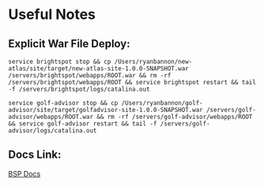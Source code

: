 # Useful Notes

## Explicit War File Deploy:

```
service brightspot stop && cp /Users/ryanbannon/new-atlas/site/target/new-atlas-site-1.0.0-SNAPSHOT.war /servers/brightspot/webapps/ROOT.war && rm -rf /servers/brightspot/webapps/ROOT && service brightspot restart && tail -f /servers/brightspot/logs/catalina.out
```

```
service golf-advisor stop && cp /Users/ryanbannon/golf-advisor/site/target/golfadvisor-site-1.0.0-SNAPSHOT.war /servers/golf-advisor/webapps/ROOT.war && rm -rf /servers/golf-advisor/webapps/ROOT && service golf-advisor restart && tail -f /servers/golf-advisor/logs/catalina.out
```
## Docs Link:

[BSP Docs](http://docs.brightspot.com/)


